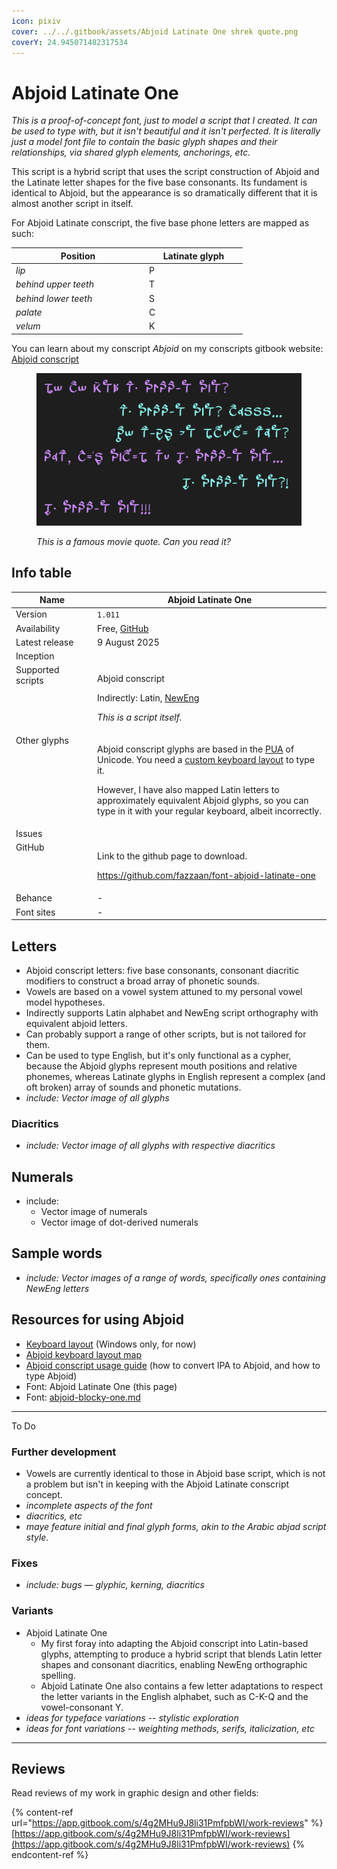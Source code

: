 ```yaml
---
icon: pixiv
cover: ../../.gitbook/assets/Abjoid Latinate One shrek quote.png
coverY: 24.945071482317534
---
```


# Abjoid Latinate One

_This is a proof-of-concept font, just to model a script that I created. It can be used to type with, but it isn't beautiful and it isn't perfected. It is literally just a model font file to contain the basic glyph shapes and their relationships, via shared glyph elements, anchorings, etc._

This script is a hybrid script that uses the script construction of Abjoid and the Latinate letter shapes for the five base consonants. Its fundament is identical to Abjoid, but the appearance is so dramatically different that it is almost another script in itself.

For Abjoid Latinate conscript, the five base phone letters are mapped as such:

<table><thead><tr><th width="199">Position</th><th width="143">Latinate glyph</th></tr></thead><tbody><tr><td><em>lip</em></td><td>P</td></tr><tr><td><em>behind upper teeth</em></td><td>T</td></tr><tr><td><em>behind lower teeth</em></td><td>S</td></tr><tr><td><em>palate</em></td><td>C</td></tr><tr><td><em>velum</em></td><td>K</td></tr></tbody></table>

You can learn about my conscript _Abjoid_ on my conscripts gitbook website:  <a href="https://lang.gitbook.io/conlangs/creations/abjoid-conscript" class="button primary">Abjoid conscript</a>&#x20;

<figure><img src="../../.gitbook/assets/Abjoid Latinate One shrek quote.png" alt=""><figcaption><p><em>This is a famous movie quote. Can you read it?</em></p></figcaption></figure>

## Info table

<table><thead><tr><th width="162" valign="top">Name</th><th width="502">Abjoid Latinate One</th></tr></thead><tbody><tr><td valign="top">Version</td><td><code>1.011</code></td></tr><tr><td valign="top">Availability</td><td>Free, <a href="https://github.com/fazzaan/font-abjoid-latinate-one">GitHub</a></td></tr><tr><td valign="top">Latest release</td><td>9 August 2025</td></tr><tr><td valign="top">Inception</td><td></td></tr><tr><td valign="top">Supported scripts</td><td><p>Abjoid conscript</p><p>Indirectly: Latin, <a href="https://app.gitbook.com/o/bhv2aXe6eExkCxRzuAVK/s/nQuhfcBU5w4vA1rwurTv/">NewEng</a> </p><p><em>This is a script itself.</em> </p></td></tr><tr><td valign="top">Other glyphs</td><td><p>Abjoid conscript glyphs are based in the <a data-footnote-ref href="#user-content-fn-1">PUA</a> of Unicode. You need a <a href="https://github.com/fazzaan/keyboard-layouts/tree/main/Layout%20-%20EN-UK%20-%20AbjAng%20(Abjoid)">custom keyboard layout</a> to type it.</p><p>However, I have also mapped Latin letters to approximately equivalent Abjoid glyphs, so you can type in it with your regular keyboard, albeit incorrectly. </p></td></tr><tr><td valign="top">Issues</td><td></td></tr><tr><td valign="top">GitHub</td><td><p>Link to the github page to download.</p><p><a href="https://github.com/fazzaan/font-abjoid-latinate-one">https://github.com/fazzaan/font-abjoid-latinate-one</a>  </p></td></tr><tr><td valign="top">Behance</td><td>-</td></tr><tr><td valign="top">Font sites</td><td>-</td></tr></tbody></table>



## Letters

* Abjoid conscript letters: five base consonants, consonant diacritic modifiers to construct a broad array of phonetic sounds.
* Vowels are based on a vowel system attuned to my personal vowel model hypotheses.
* Indirectly supports Latin alphabet and NewEng script orthography with equivalent abjoid letters.
* Can probably support a range of other scripts, but is not tailored for them.
* Can be used to type English, but it's only functional as a cypher, because the Abjoid glyphs represent mouth positions and relative phonemes, whereas Latinate glyphs in English represent a complex (and oft broken) array of sounds and phonetic mutations.
* _include: Vector image of all glyphs_

### Diacritics

* _include: Vector image of all glyphs with respective diacritics_



## Numerals

* include:&#x20;
  * Vector image of numerals
  * Vector image of dot-derived numerals



## Sample words

* _include: Vector images of a range of words, specifically ones containing NewEng letters_



## Resources for using Abjoid

* [Keyboard layout](https://github.com/fazzaan/keyboard-layouts/tree/main/Layout%20-%20EN-UK%20-%20AbjAng%20\(Abjoid\)) (Windows only, for now)
* [Abjoid keyboard layout map](https://www.figma.com/design/t26r6bYPmL9WDgnkc4fXG0/Keyboard-Layout---Abjoid-AbjAng-M1v6?node-id=0-1\&p=f\&t=rDm1IfPKmrmFfOEH-11)&#x20;
* [Abjoid conscript usage guide](https://www.figma.com/design/iXFpBlWzIrsZbQ7ACTvVII/Abjoid-Script-Info-Sheet?node-id=0-1\&p=f\&t=Be2Jm5vVkjisindl-11) (how to convert IPA to Abjoid, and how to type Abjoid)&#x20;
* Font: Abjoid Latinate One (this page)
* Font: [abjoid-blocky-one.md](abjoid-blocky-one.md "mention")&#x20;

***

To Do


### Further development

* Vowels are currently identical to those in Abjoid base script, which is not a problem but isn't in keeping with the Abjoid Latinate conscript concept.
* _incomplete aspects of the font_
* _diacritics, etc_
* _maye feature initial and final glyph forms, akin to the Arabic abjad script style._

### Fixes

* _include: bugs — glyphic, kerning, diacritics_

### Variants

* Abjoid Latinate One&#x20;
  * My first foray into adapting the Abjoid conscript into Latin-based glyphs, attempting to produce a hybrid script that blends Latin letter shapes and consonant diacritics, enabling NewEng orthographic spelling.&#x20;
  * Abjoid Latinate One also contains a few letter adaptations to respect the letter variants in the English alphabet, such as C-K-Q and the vowel-consonant Y.
* _ideas for typeface variations -- stylistic exploration_
* _ideas for font variations -- weighting methods, serifs, italicization, etc_

***

## Reviews

Read reviews of my work in graphic design and other fields:

{% content-ref url="https://app.gitbook.com/s/4g2MHu9J8li31PmfpbWI/work-reviews" %}
[https://app.gitbook.com/s/4g2MHu9J8li31PmfpbWI/work-reviews](https://app.gitbook.com/s/4g2MHu9J8li31PmfpbWI/work-reviews)
{% endcontent-ref %}



[^1]: Private Use Area
